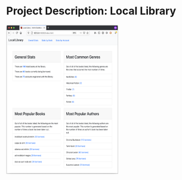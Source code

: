 # Project Description: Local Library

<img src="images/screen-shot.png" width="300" height="400" alt="Local Library Website">